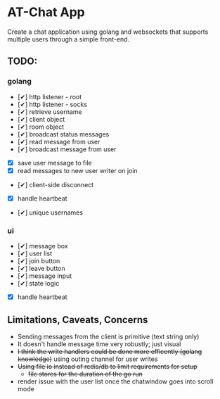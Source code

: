 # AT-Chat App

Create a chat application using golang and websockets that supports multiple users through a simple front-end.

## TODO: 
### golang
- [✔] http listener - root
- [✔] http listener - socks
- [✔] retrieve username
- [✔] client object
- [✔] room object
- [✔] broadcast status messages
- [✔] read message from user
- [✔] broadcast message from user
- [x] save user message to file
- [x] read messages to new user writer on join
- [✔] client-side disconnect
- [x] handle heartbeat
- [✔] unique usernames
### ui
- [✔] message box
- [✔] user list
- [✔] join button
- [✔] leave button
- [✔] message input
- [✔] state logic
- [x] handle heartbeat

## Limitations, Caveats, Concerns

- Sending messages from the client is primitive (text string only)
- It doesn't handle message time very robustly; just visual
- ~~I think the write handlers could be done more efficently (golang knowledge)~~ using outing channel  for user writes
- ~~Using file io instead of redis/db to limit requirements for setup~~
  - ~~file stores for the duration of the go run~~
- render issue with the user list once the chatwindow goes into scroll mode